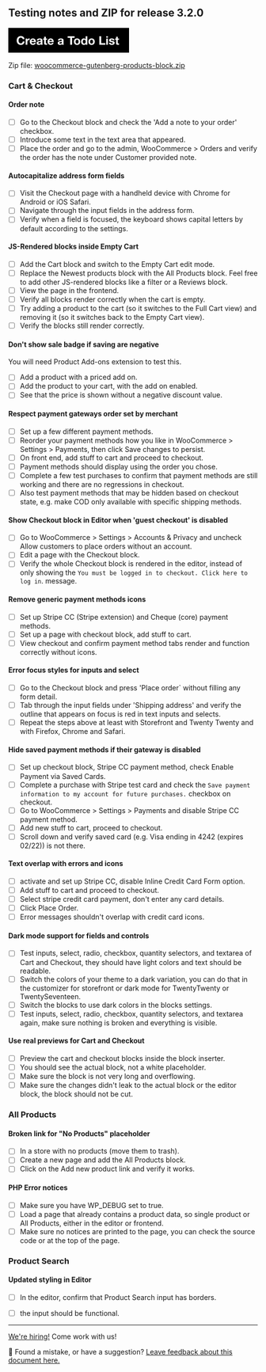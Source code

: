 ## Testing notes and ZIP for release 3.2.0

[![Create Todo list](https://raw.githubusercontent.com/senadir/todo-my-markdown/master/public/github-button.svg?sanitize=true)](https://git-todo.netlify.app/create)


Zip file: [woocommerce-gutenberg-products-block.zip](https://github.com/woocommerce/woocommerce-gutenberg-products-block/files/5090607/woocommerce-gutenberg-products-block.zip)

### Cart & Checkout   <!-- heading -->

#### Order note   <!-- heading -->

- [ ] Go to the Checkout block and check the 'Add a note to your order' checkbox.
- [ ] Introduce some text in the text area that appeared.
- [ ] Place the order and go to the admin, WooCommerce > Orders and verify the order has the note under Customer provided note.

#### Autocapitalize address form fields   <!-- heading -->

- [ ] Visit the Checkout page with a handheld device with Chrome for Android or iOS Safari.
- [ ] Navigate through the input fields in the address form.
- [ ] Verify when a field is focused, the keyboard shows capital letters by default according to the settings.

#### JS-Rendered blocks inside Empty Cart   <!-- heading -->

- [ ] Add the Cart block and switch to the Empty Cart edit mode.
- [ ] Replace the Newest products block with the All Products block. Feel free to add other JS-rendered blocks like a filter or a Reviews block.
- [ ] View the page in the frontend.
- [ ] Verify all blocks render correctly when the cart is empty.
- [ ] Try adding a product to the cart (so it switches to the Full Cart view) and removing it (so it switches back to the Empty Cart view).
- [ ] Verify the blocks still render correctly.

#### Don't show sale badge if saving are negative   <!-- heading -->

You will need Product Add-ons extension to test this.   <!-- heading -->

- [ ] Add a product with a priced add on.
- [ ] Add the product to your cart, with the add on enabled.
- [ ] See that the price is shown without a negative discount value.

#### Respect payment gateways order set by merchant   <!-- heading -->

- [ ] Set up a few different payment methods.
- [ ] Reorder your payment methods how you like in WooCommerce > Settings > Payments, then click Save changes to persist.
- [ ] On front end, add stuff to cart and proceed to checkout.
- [ ] Payment methods should display using the order you chose.
- [ ] Complete a few test purchases to confirm that payment methods are still working and there are no regressions in checkout.
- [ ] Also test payment methods that may be hidden based on checkout state, e.g. make COD only available with specific shipping methods.

#### Show Checkout block in Editor when 'guest checkout' is disabled   <!-- heading -->

- [ ] Go to WooCommerce > Settings > Accounts & Privacy and uncheck Allow customers to place orders without an account.
- [ ] Edit a page with the Checkout block.
- [ ] Verify the whole Checkout block is rendered in the editor, instead of only showing the `You must be logged in to checkout. Click here to log in`. message.

#### Remove generic payment methods icons   <!-- heading -->

- [ ] Set up Stripe CC (Stripe extension) and Cheque (core) payment methods.
- [ ] Set up a page with checkout block, add stuff to cart.
- [ ] View checkout and confirm payment method tabs render and function correctly without icons.

#### Error focus styles for inputs and select   <!-- heading -->

- [ ] Go to the Checkout block and press 'Place order` without filling any form detail.
- [ ] Tab through the input fields under 'Shipping address' and verify the outline that appears on focus is red in text inputs and selects.
- [ ] Repeat the steps above at least with Storefront and Twenty Twenty and with Firefox, Chrome and Safari.

#### Hide saved payment methods if their gateway is disabled   <!-- heading -->

- [ ] Set up checkout block, Stripe CC payment method, check Enable Payment via Saved Cards.
- [ ] Complete a purchase with Stripe test card and check the `Save payment information to my account for future purchases.` checkbox on checkout.
- [ ] Go to WooCommerce > Settings > Payments and disable Stripe CC payment method.
- [ ] Add new stuff to cart, proceed to checkout.
- [ ] Scroll down and verify saved card (e.g. Visa ending in 4242 (expires 02/22)) is not there.

#### Text overlap with errors and icons   <!-- heading -->

- [ ] activate and set up Stripe CC, disable Inline Credit Card Form option.
- [ ] Add stuff to cart and proceed to checkout.
- [ ] Select stripe credit card payment, don't enter any card details.
- [ ] Click Place Order.
- [ ] Error messages shouldn't overlap with credit card icons.

#### Dark mode support for fields and controls   <!-- heading -->

- [ ] Test inputs, select, radio, checkbox, quantity selectors, and textarea of Cart and Checkout, they should have light colors and text should be readable.
- [ ] Switch the colors of your theme to a dark variation, you can do that in the customizer for storefront or dark mode for TwentyTwenty or TwentySeventeen.
- [ ] Switch the blocks to use dark colors in the blocks settings.
- [ ] Test inputs, select, radio, checkbox, quantity selectors, and textarea again, make sure nothing is broken and everything is visible.

#### Use real previews for Cart and Checkout   <!-- heading -->

- [ ] Preview the cart and checkout blocks inside the block inserter.
- [ ] You should see the actual block, not a white placeholder.
- [ ] Make sure the block is not very long and overflowing.
- [ ] Make sure the changes didn't leak to the actual block or the editor block, the block should not be cut.

### All Products   <!-- heading -->

#### Broken link for "No Products" placeholder

- [ ] In a store with no products (move them to trash).
- [ ] Create a new page and add the All Products block.
- [ ] Click on the Add new product link and verify it works.

#### PHP Error notices

- [ ] Make sure you have WP_DEBUG set to true.
- [ ] Load a page that already contains a product data, so single product or All Products, either in the editor or frontend.
- [ ] Make sure no notices are printed to the page, you can check the source code or at the top of the page.

### Product Search   <!-- heading -->

#### Updated styling in Editor

- [ ] In the editor, confirm that Product Search input has borders.
- [ ] the input should be functional.


<!-- FEEDBACK -->
---

[We're hiring!](https://woocommerce.com/careers/) Come work with us!

🐞 Found a mistake, or have a suggestion? [Leave feedback about this document here.](https://github.com/woocommerce/woocommerce-gutenberg-products-block/issues/new?assignees=&labels=type%3A+documentation&template=--doc-feedback.md&title=Feedback%20on%20./docs/testing/releases/320.md)
<!-- /FEEDBACK -->

